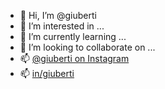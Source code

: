 - 👋 Hi, I’m @giuberti
- 👀 I’m interested in ...
- 🌱 I’m currently learning ...
- 💞️ I’m looking to collaborate on ...
- 📫 [@giuberti on Instagram](https://www.instagram.com/giuberti/)
- 📫 [in/giuberti]([http://www.linkedin.com/in/giuberti)

<!---
giuberti/giuberti is a ✨ special ✨ repository because its `README.md` (this file) appears on your GitHub profile.
You can click the Preview link to take a look at your changes.
--->
